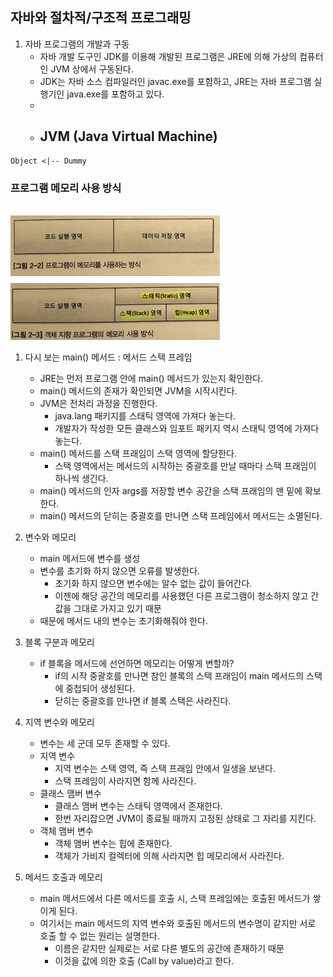 ## 자바와 절차적/구조적 프로그래밍
1. 자바 프로그램의 개발과 구동
    - 자바 개발 도구인 JDK를 이용해 개발된 프로그램은 JRE에 의해 가상의 컴퓨터인 JVM 상에서 구동된다.
    - JDK는 자바 소스 컴파일러인 javac.exe를 포함하고, JRE는 자바 프로그램 실행기인 java.exe를 포함하고 있다.
    - 
    - JVM (Java Virtual Machine)
        - 

```uml
Object <|-- Dummy
```

### 프로그램 메모리 사용 방식
<br>
<img src="../image/memory.png">

1. 다시 보는 main() 메서드 : 메서드 스택 프레임
    - JRE는 먼저 프로그램 안에 main() 메서드가 있는지 확인한다.
    - main() 메서드의 존재가 확인되면 JVM을 시작시킨다.
    - JVM은 전처리 과정을 진행한다.
        - java.lang 패키지를 스태틱 영역에 가져다 놓는다.
        - 개발자가 작성한 모든 클래스와 임포트 패키지 역시 스태틱 영역에 가져다 놓는다.
    - main() 메서드를 스택 프래임이 스택 영역에 할당한다.
        - 스택 영역에서는 메서드의 시작하는 중괄호를 만날 때마다 스택 프래임이 하나씩 생긴다.
    - main() 메서드의 인자 args를 저장할 변수 공간을 스택 프래임의 맨 밑에 확보한다.
    - main() 메서드의 닫히는 중괄호를 만나면 스택 프레임에서 메서드는 소멸된다.


2. 변수와 메모리
    - main 메서드에 변수를 생성
    - 변수를 초기화 하지 않으면 오류를 발생한다.
        - 초기화 하지 않으면 변수에는 알수 없는 값이 들어간다.
        - 이젠에 해당 공간의 메모리를 사용했던 다른 프로그램이 청소하지 않고 간 값을 그대로 가지고 있기 때문
    - 때문에 메서드 내의 변수는 초기화해줘야 한다.

3. 블록 구분과 메모리
    - if 블록을 메서드에 선언하면 메모리는 어떻게 변할까?
        - if의 시작 중괄호를 만나면 참인 블록의 스택 프래임이 main 메서드의 스택에 중첩되어 생성된다.
        - 닫히는 중괄호를 만나면 if 블록 스택은 사라진다.

4. 지역 변수와 메모리
    - 변수는 세 군데 모두 존재할 수 있다.
    - 지역 변수
        - 지역 변수는 스택 영역, 즉 스택 프래임 안에서 일생을 보낸다. 
        - 스택 프레임이 사라지면 함께 사라진다.
    - 클래스 맴버 변수
        - 클래스 맴버 변수는 스태틱 영역에서 존재한다.
        - 한번 자리잡으면 JVM이 종료될 때까지 고정된 상태로 그 자리를 지킨다.
    - 객체 맴버 변수
        - 객체 맴버 변수는 힙에 존재한다.
        - 객체가 가비지 컬렉터에 의해 사라지면 힙 메모리에서 사라진다.

5. 메서드 호출과 메모리
    - main 메서드에서 다른 메서드를 호출 시, 스택 프레임에는 호출된 메서드가 쌓이게 된다.
    - 여기서는 main 메서드의 지역 변수와 호출된 메서드의 변수명이 같지만 서로 호출 할 수 없는 원리는 설명한다.
        - 이름은 같지만 실제로는 서로 다른 별도의 공간에 존재하기 때문
        - 이것을 값에 의한 호출 (Call by value)라고 한다.


         
    